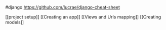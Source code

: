 #django 
https://github.com/lucrae/django-cheat-sheet

[[project setup]]
[[Creating an app]]
[[Views and Urls mapping]]
[[Creating models]]
